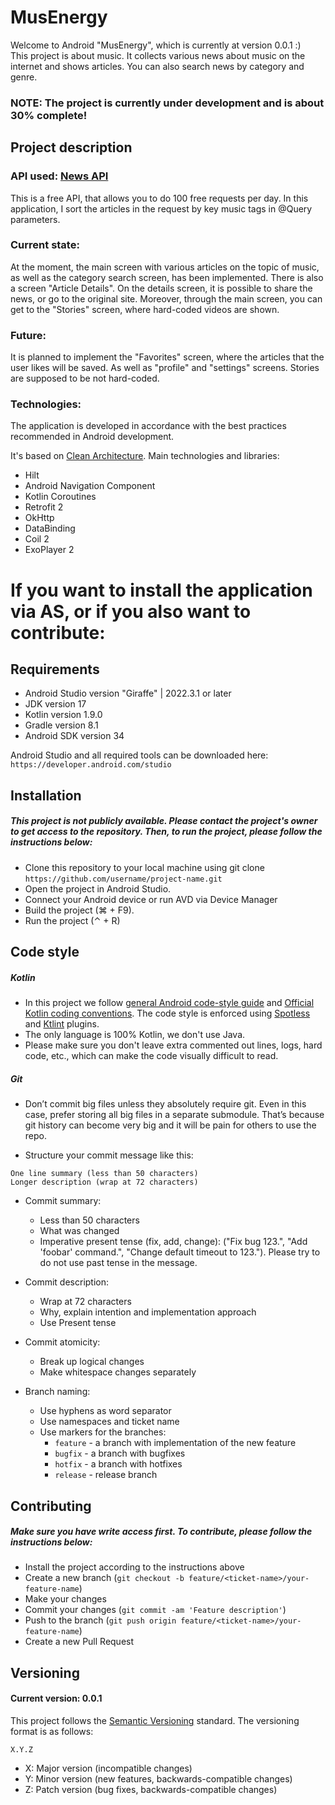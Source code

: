 # MusEnergy
Welcome to Android "MusEnergy", which is currently at version 0.0.1  :)  
This project is about music. It collects various news about music on the internet and shows articles. 
You can also search news by category and genre.

### NOTE: The project is currently under development and is about 30% complete!


## Project description 
### API used: [News API](https://newsapi.org/)
This is a free API, that allows you to do 100 free requests per day. 
In this application, I sort the articles in the request by key music tags in @Query parameters.


### Current state: 
At the moment, the main screen with various articles on the topic of music, as well as the category search screen, has been implemented.
There is also a screen "Article Details".
On the details screen, it is possible to share the news, or go to the original site.
Moreover, through the main screen, you can get to the "Stories" screen, where hard-coded videos are shown.

### Future: 
It is planned to implement the "Favorites" screen, where the articles that the user likes will be saved. 
As well as "profile" and "settings" screens.
Stories are supposed to be not hard-coded. 

### Technologies: 
The application is developed in accordance with the best practices recommended in Android development.

It's based on [Clean Architecture](https://medium.com/android-dev-hacks/detailed-guide-on-android-clean-architecture-9eab262a9011).
Main technologies and libraries: 
- Hilt
- Android Navigation Component 
- Kotlin Coroutines 
- Retrofit 2 
- OkHttp
- DataBinding
- Coil 2
- ExoPlayer 2


# If you want to install the application via AS, or if you also want to contribute: 

## Requirements
- Android Studio version "Giraffe" | 2022.3.1 or later
- JDK version 17
- Kotlin version 1.9.0
- Gradle version 8.1
- Android SDK version 34

Android Studio and all required tools can be downloaded here: 
`https://developer.android.com/studio`

## Installation 
##### This project is not publicly available. Please contact the project's owner to get access to the repository. Then, to run the project, please follow the instructions below: 

- Clone this repository to your local machine using git clone `https://github.com/username/project-name.git`
- Open the project in Android Studio.
- Connect your Android device or run AVD via Device Manager 
- Build the project (⌘ + F9). 
- Run the project (⌃ + R)

## Code style 

##### Kotlin
- In this project we follow [general Android code-style guide](https://source.android.com/docs/core/architecture/hidl/code-style)
and [Official Kotlin coding conventions](https://kotlinlang.org/docs/coding-conventions.html).
The code style is enforced using [Spotless](https://github.com/diffplug/spotless) and [Ktlint](https://github.com/pinterest/ktlint) plugins.
- The only language is 100% Kotlin, we don't use Java. 
- Please make sure you don't leave extra commented out lines, logs, hard code, etc., which can make the code visually difficult to read.

##### Git 

* Don’t commit big files unless they absolutely require git. Even in this case, prefer storing all big files in a separate submodule. That’s because git history can become very big and it will be pain for others to use the repo.
- Structure your commit message like this:
```
One line summary (less than 50 characters) 
Longer description (wrap at 72 characters)
```
* Commit summary:
  * Less than 50 characters
  * What was changed
  * Imperative present tense (fix, add, change): ("Fix bug 123.", "Add 'foobar' command.", "Change default timeout to 123."). Please try to do not use past tense in the message.

* Commit description:  
  * Wrap at 72 characters
  * Why, explain intention and implementation approach
  * Use Present tense 

- Commit atomicity:
  * Break up logical changes
  * Make whitespace changes separately

- Branch naming:
  * Use hyphens as word separator
  * Use namespaces and ticket name 
  * Use markers for the branches:
    * `feature` - a branch with implementation of the new feature 
    * `bugfix` - a branch with bugfixes
    * `hotfix` - a branch with hotfixes
    * `release` - release branch 

## Contributing 
##### Make sure you have write access first. To contribute, please follow the instructions below: 
- Install the project according to the instructions above
- Create a new branch (`git checkout -b feature/<ticket-name>/your-feature-name`)
- Make your changes 
- Commit your changes (`git commit -am 'Feature description'`)
- Push to the branch (`git push origin feature/<ticket-name>/your-feature-name`)
- Create a new Pull Request

## Versioning 
#### Current version: 0.0.1
This project follows the [Semantic Versioning](https://semver.org/) standard. The versioning format is as follows:
```
X.Y.Z
```
- X: Major version (incompatible changes)
- Y: Minor version (new features, backwards-compatible changes)
- Z: Patch version (bug fixes, backwards-compatible changes)
